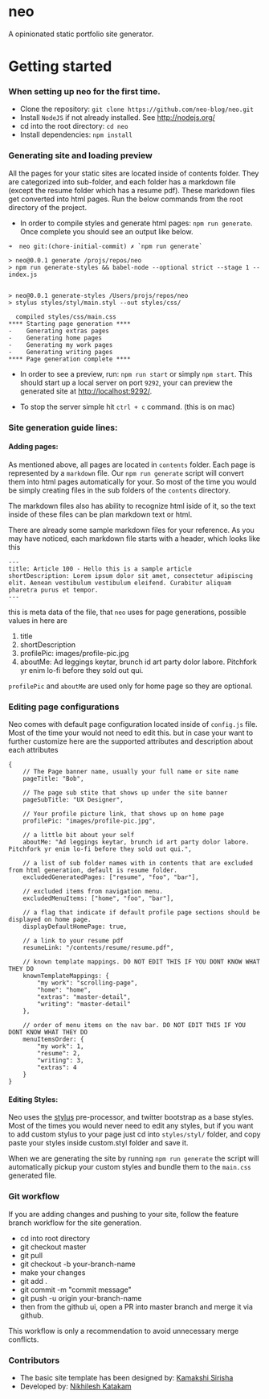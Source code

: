 # neo
A opinionated static portfolio site generator.

# Getting started

### When setting up neo for the first time.

- Clone the repository: `git clone https://github.com/neo-blog/neo.git`
- Install `NodeJS` if not already installed. See http://nodejs.org/
- cd into the root directory: `cd neo`
- Install dependencies: `npm install`

### Generating site and loading preview

All the pages for your static sites are located inside of contents folder. They are categorized into sub-folder, and each folder has a markdown file (except the resume folder which has a resume pdf). These markdown files get converted into html pages. Run the below commands from the root directory of the project.

- In order to compile styles and generate html pages: `npm run generate`. Once complete you should see an output like below.
```
➜  neo git:(chore-initial-commit) ✗ `npm run generate`

> neo@0.0.1 generate /projs/repos/neo
> npm run generate-styles && babel-node --optional strict --stage 1 -- index.js


> neo@0.0.1 generate-styles /Users/projs/repos/neo
> stylus styles/styl/main.styl --out styles/css/

  compiled styles/css/main.css
**** Starting page generation ****
-    Generating extras pages
-    Generating home pages
-    Generating my work pages
-    Generating writing pages
**** Page generation complete ****
```

- In order to see a preview, run: `npm run start`  or simply `npm start`. This should start up a local server on port `9292`, your can preview the generated site at [http://localhost:9292/](http://localhost:9292/).

- To stop the server simple hit `ctrl + c` command. (this is on mac)

### Site generation guide lines:

#### Adding pages: 
As mentioned above, all pages are located in `contents` folder. Each page is represented by a `markdown` file. Our `npm run generate` script will convert them into html pages automatically for your. So most of the time you would be simply creating files in the sub folders of the `contents` directory. 

The markdown files also has ability to recognize html iside of it, so the text inside of these files can be plan markdown text or html.

There are already some sample markdown files for your reference. As you may have noticed, each markdown file starts with a header, which looks like this

```
---
title: Article 100 - Hello this is a sample article
shortDescription: Lorem ipsum dolor sit amet, consectetur adipiscing elit. Aenean vestibulum vestibulum eleifend. Curabitur aliquam pharetra purus et tempor.
---
```

this is meta data of the file, that `neo` uses for page generations, possible values in here are

1) title
2) shortDescription
3) profilePic: images/profile-pic.jpg
4) aboutMe: Ad leggings keytar, brunch id art party dolor labore. Pitchfork yr enim lo-fi before they sold out qui.

`profilePic` and `aboutMe` are used only for home page so they are optional.

### Editing page configurations

Neo comes with default page configuration located inside of `config.js` file. Most of the time your would not need to edit this. but in case your want to further customize here are the supported attributes and description about each attributes

```
{
	// The Page banner name, usually your full name or site name 	
	pageTitle: "Bob",
	
	// The page sub stite that shows up under the site banner
	pageSubTitle: "UX Designer",
	
	// Your profile picture link, that shows up on home page
	profilePic: "images/profile-pic.jpg",

	// a little bit about your self
	aboutMe: "Ad leggings keytar, brunch id art party dolor labore. Pitchfork yr enim lo-fi before they sold out qui.",

	// a list of sub folder names with in contents that are excluded from html generation, default is resume folder.
	excludedGeneratedPages: ["resume", "foo", "bar"],

	// excluded items from navigation menu.
	excludedMenuItems: ["home", "foo", "bar"],

	// a flag that indicate if default profile page sections should be displayed on home page.
	displayDefaultHomePage: true,

	// a link to your resume pdf
	resumeLink: "/contents/resume/resume.pdf",

	// known template mappings. DO NOT EDIT THIS IF YOU DONT KNOW WHAT THEY DO
	knownTemplateMappings: {
		"my work": "scrolling-page",
		"home": "home",
		"extras": "master-detail",
		"writing": "master-detail"
	},

	// order of menu items on the nav bar. DO NOT EDIT THIS IF YOU DONT KNOW WHAT THEY DO
	menuItemsOrder: {
		"my work": 1,
		"resume": 2,
		"writing": 3,
		"extras": 4
	}
}
```

#### Editing Styles:

Neo uses the [stylus](http://learnboost.github.io/stylus/) pre-processor, and twitter bootstrap as a base styles. Most of the times you would never need to edit any styles, but if you want to add custom stylus to your page just cd into `styles/styl/` folder, and copy paste your styles inside custom.styl folder and save it.

When we are generating the site by running `npm run generate` the script will automatically pickup your custom styles and bundle them to the `main.css` generated file.


### Git workflow

If you are adding changes and pushing to your site, follow the feature branch workflow for the site generation.

- cd into root directory
- git checkout master
- git pull
- git checkout -b your-branch-name
- make your changes
- git add .
- git commit -m "commit message"
- git push -u origin your-branch-name
- then from the github ui, open a PR into master branch and merge it via github.

This workflow is only a recommendation to avoid unnecessary merge conflicts.


### Contributors
- The basic site template has been designed by: [Kamakshi Sirisha](https://github.com/kamakshipathapati)
- Developed by: [Nikhilesh Katakam](https://github.com/kamakshipathapati)




